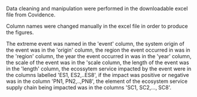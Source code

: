 Data cleaning and manipulation were performed in the downloadable excel file from Covidence. 

Column names were changed manually in the excel file in order to produce the figures.

The extreme event was named in the 'event' column, the system origin of the event was in the 'origin' column, the region the event occurred in was in the 'region' column, the year the event occurred in was in the 'year' column, the scale of the event was in the 'scale column,
the length of the event was in the 'length' column, the ecossytem service impacted by the event were in the columns labelled 'ES1, ES2,..ES8', if the impact was positive or negative was in the column 'PN1, PN2,..,PN8', the element of the ecosystem service supply chain being impacted was in the columns 'SC1, SC2,..., SC8'. 
